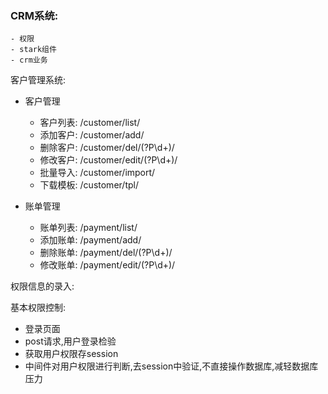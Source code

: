 ### CRM系统:
    - 权限
    - stark组件
    - crm业务
客户管理系统:

- 客户管理
  
    - 客户列表: /customer/list/
    - 添加客户: /customer/add/
    - 删除客户: /customer/del/(?P<cid>\d+)/
    - 修改客户: /customer/edit/(?P<cid>\d+)/
    - 批量导入: /customer/import/
    - 下载模板: /customer/tpl/

- 账单管理

    - 账单列表: /payment/list/
    - 添加账单: /payment/add/
    - 删除账单: /payment/del/(?P<pid>\d+)/
    - 修改账单: /payment/edit/(?P<pid>\d+)/
    
权限信息的录入:

基本权限控制:
  - 登录页面
  - post请求,用户登录检验
  - 获取用户权限存session
  - 中间件对用户权限进行判断,去session中验证,不直接操作数据库,减轻数据库压力
